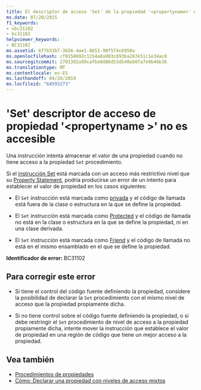 ```yaml
---
title: El descriptor de acceso 'Set' de la propiedad '<propertyname>' no está accesible
ms.date: 07/20/2015
f1_keywords:
- vbc31102
- bc31102
helpviewer_keywords:
- BC31102
ms.assetid: 6f7b31b7-3656-4ae1-8851-90f5f4c6950a
ms.openlocfilehash: cf0158692c1154a8a903c893ba287e51c1e34ac8
ms.sourcegitcommit: 2701302a99cafbe0d86d53d540eb0fa7e9b46b36
ms.translationtype: MT
ms.contentlocale: es-ES
ms.lasthandoff: 04/28/2019
ms.locfileid: "64593273"
---
```

# <a name="set-accessor-of-property-propertyname-is-not-accessible"></a>'Set' descriptor de acceso de propiedad '\<propertyname >' no es accesible
Una instrucción intenta almacenar el valor de una propiedad cuando no tiene acceso a la propiedad `Set` procedimiento.  
  
 Si el [instrucción Set](../../../visual-basic/language-reference/statements/set-statement.md) está marcada con un acceso más restrictivo nivel que su [Property Statement](../../../visual-basic/language-reference/statements/property-statement.md), podría producirse un error de un intento para establecer el valor de propiedad en los casos siguientes:  
  
- El `Set` instrucción está marcada como [privada](../../../visual-basic/language-reference/modifiers/private.md) y el código de llamada está fuera de la clase o estructura en la que se define la propiedad.  
  
- El `Set` instrucción está marcada como [Protected](../../../visual-basic/language-reference/modifiers/protected.md) y el código de llamada no está en la clase o estructura en la que se define la propiedad, ni en una clase derivada.  
  
- El `Set` instrucción está marcada como [Friend](../../../visual-basic/language-reference/modifiers/friend.md) y el código de llamada no está en el mismo ensamblado en el que se define la propiedad.  
  
 **Identificador de error:** BC31102  
  
## <a name="to-correct-this-error"></a>Para corregir este error  
  
- Si tiene el control del código fuente definiendo la propiedad, considere la posibilidad de declarar la `Set` procedimiento con el mismo nivel de acceso que la propiedad propiamente dicha.  
  
- Si no tiene control sobre el código fuente definiendo la propiedad, o si debe restringir el `Set` procedimiento de nivel de acceso a la propiedad propiamente dicha, intente mover la instrucción que establece el valor de propiedad en una región de código que tiene un mejor acceso a la propiedad.  
  
## <a name="see-also"></a>Vea también

- [Procedimientos de propiedades](../../../visual-basic/programming-guide/language-features/procedures/property-procedures.md)
- [Cómo: Declarar una propiedad con niveles de acceso mixtos](../../../visual-basic/programming-guide/language-features/procedures/how-to-declare-a-property-with-mixed-access-levels.md)
